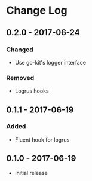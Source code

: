 # Change Log


## 0.2.0 - 2017-06-24

### Changed

- Use go-kit's logger interface

### Removed

- Logrus hooks


## 0.1.1 - 2017-06-19

### Added

- Fluent hook for logrus


## 0.1.0 - 2017-06-19

- Initial release
